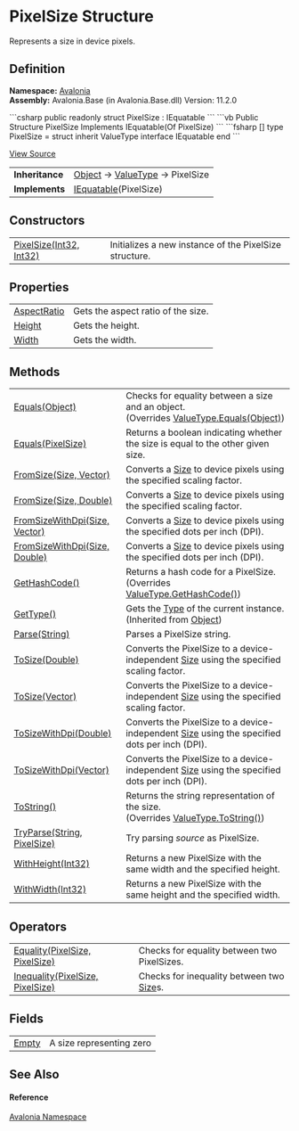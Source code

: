 # PixelSize Structure


Represents a size in device pixels.



## Definition
**Namespace:** <a href="N_Avalonia">Avalonia</a>  
**Assembly:** Avalonia.Base (in Avalonia.Base.dll) Version: 11.2.0

<Tabs groupId="api-code-preview">
<TabItem value="csharp" label="C#">
```csharp
public readonly struct PixelSize : IEquatable<PixelSize>
```
</TabItem>
<TabItem value="vb" label="VB">
```vb
Public Structure PixelSize
	Implements IEquatable(Of PixelSize)
```
</TabItem>
<TabItem value="fsharp" label="F#">
```fsharp
[<SealedAttribute>]
type PixelSize = 
    struct
        inherit ValueType
        interface IEquatable<PixelSize>
    end
```
</TabItem>
</Tabs>



<a href="https://github.com/AvaloniaUI/Avalonia/tree/master/src/Avalonia.Base/PixelSize.cs" title="View the source code">View Source</a>

<table>
<tr><td><strong>Inheritance</strong></td><td><a href="https://learn.microsoft.com/dotnet/api/system.object" target="_blank" rel="noopener noreferrer">Object</a>  →  <a href="https://learn.microsoft.com/dotnet/api/system.valuetype" target="_blank" rel="noopener noreferrer">ValueType</a>  →  PixelSize</td></tr>
<tr><td><strong>Implements</strong></td><td><a href="https://learn.microsoft.com/dotnet/api/system.iequatable-1" target="_blank" rel="noopener noreferrer">IEquatable</a>(PixelSize)</td></tr>
</table>



## Constructors
<table>
<tr>
<td><a href="M_Avalonia_PixelSize__ctor">PixelSize(Int32, Int32)</a></td>
<td>Initializes a new instance of the PixelSize structure.</td>
</tr>
</table>

## Properties
<table>
<tr>
<td><a href="P_Avalonia_PixelSize_AspectRatio">AspectRatio</a></td>
<td>Gets the aspect ratio of the size.</td>
</tr>
<tr>
<td><a href="P_Avalonia_PixelSize_Height">Height</a></td>
<td>Gets the height.</td>
</tr>
<tr>
<td><a href="P_Avalonia_PixelSize_Width">Width</a></td>
<td>Gets the width.</td>
</tr>
</table>

## Methods
<table>
<tr>
<td><a href="M_Avalonia_PixelSize_Equals_1">Equals(Object)</a></td>
<td>Checks for equality between a size and an object.<br />(Overrides <a href="https://learn.microsoft.com/dotnet/api/system.valuetype.equals" target="_blank" rel="noopener noreferrer">ValueType.Equals(Object)</a>)</td>
</tr>
<tr>
<td><a href="M_Avalonia_PixelSize_Equals">Equals(PixelSize)</a></td>
<td>Returns a boolean indicating whether the size is equal to the other given size.</td>
</tr>
<tr>
<td><a href="M_Avalonia_PixelSize_FromSize">FromSize(Size, Vector)</a></td>
<td>Converts a <a href="T_Avalonia_Size">Size</a> to device pixels using the specified scaling factor.</td>
</tr>
<tr>
<td><a href="M_Avalonia_PixelSize_FromSize_1">FromSize(Size, Double)</a></td>
<td>Converts a <a href="T_Avalonia_Size">Size</a> to device pixels using the specified scaling factor.</td>
</tr>
<tr>
<td><a href="M_Avalonia_PixelSize_FromSizeWithDpi">FromSizeWithDpi(Size, Vector)</a></td>
<td>Converts a <a href="T_Avalonia_Size">Size</a> to device pixels using the specified dots per inch (DPI).</td>
</tr>
<tr>
<td><a href="M_Avalonia_PixelSize_FromSizeWithDpi_1">FromSizeWithDpi(Size, Double)</a></td>
<td>Converts a <a href="T_Avalonia_Size">Size</a> to device pixels using the specified dots per inch (DPI).</td>
</tr>
<tr>
<td><a href="M_Avalonia_PixelSize_GetHashCode">GetHashCode()</a></td>
<td>Returns a hash code for a PixelSize.<br />(Overrides <a href="https://learn.microsoft.com/dotnet/api/system.valuetype.gethashcode" target="_blank" rel="noopener noreferrer">ValueType.GetHashCode()</a>)</td>
</tr>
<tr>
<td><a href="https://learn.microsoft.com/dotnet/api/system.object.gettype" target="_blank" rel="noopener noreferrer">GetType()</a></td>
<td>Gets the <a href="https://learn.microsoft.com/dotnet/api/system.type" target="_blank" rel="noopener noreferrer">Type</a> of the current instance.<br />(Inherited from <a href="https://learn.microsoft.com/dotnet/api/system.object" target="_blank" rel="noopener noreferrer">Object</a>)</td>
</tr>
<tr>
<td><a href="M_Avalonia_PixelSize_Parse">Parse(String)</a></td>
<td>Parses a PixelSize string.</td>
</tr>
<tr>
<td><a href="M_Avalonia_PixelSize_ToSize_1">ToSize(Double)</a></td>
<td>Converts the PixelSize to a device-independent <a href="T_Avalonia_Size">Size</a> using the specified scaling factor.</td>
</tr>
<tr>
<td><a href="M_Avalonia_PixelSize_ToSize">ToSize(Vector)</a></td>
<td>Converts the PixelSize to a device-independent <a href="T_Avalonia_Size">Size</a> using the specified scaling factor.</td>
</tr>
<tr>
<td><a href="M_Avalonia_PixelSize_ToSizeWithDpi_1">ToSizeWithDpi(Double)</a></td>
<td>Converts the PixelSize to a device-independent <a href="T_Avalonia_Size">Size</a> using the specified dots per inch (DPI).</td>
</tr>
<tr>
<td><a href="M_Avalonia_PixelSize_ToSizeWithDpi">ToSizeWithDpi(Vector)</a></td>
<td>Converts the PixelSize to a device-independent <a href="T_Avalonia_Size">Size</a> using the specified dots per inch (DPI).</td>
</tr>
<tr>
<td><a href="M_Avalonia_PixelSize_ToString">ToString()</a></td>
<td>Returns the string representation of the size.<br />(Overrides <a href="https://learn.microsoft.com/dotnet/api/system.valuetype.tostring" target="_blank" rel="noopener noreferrer">ValueType.ToString()</a>)</td>
</tr>
<tr>
<td><a href="M_Avalonia_PixelSize_TryParse">TryParse(String, PixelSize)</a></td>
<td>Try parsing <em>source</em> as PixelSize.</td>
</tr>
<tr>
<td><a href="M_Avalonia_PixelSize_WithHeight">WithHeight(Int32)</a></td>
<td>Returns a new PixelSize with the same width and the specified height.</td>
</tr>
<tr>
<td><a href="M_Avalonia_PixelSize_WithWidth">WithWidth(Int32)</a></td>
<td>Returns a new PixelSize with the same height and the specified width.</td>
</tr>
</table>

## Operators
<table>
<tr>
<td><a href="M_Avalonia_PixelSize_op_Equality">Equality(PixelSize, PixelSize)</a></td>
<td>Checks for equality between two PixelSizes.</td>
</tr>
<tr>
<td><a href="M_Avalonia_PixelSize_op_Inequality">Inequality(PixelSize, PixelSize)</a></td>
<td>Checks for inequality between two <a href="T_Avalonia_Size">Size</a>s.</td>
</tr>
</table>

## Fields
<table>
<tr>
<td><a href="F_Avalonia_PixelSize_Empty">Empty</a></td>
<td>A size representing zero</td>
</tr>
</table>

## See Also


#### Reference
<a href="N_Avalonia">Avalonia Namespace</a>  
